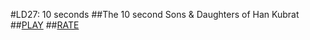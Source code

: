 #LD27: 10 seconds
##The 10 second Sons & Daughters of Han Kubrat
##[PLAY](http://nikibobi.github.io/LD27/)
##[RATE](http://www.ludumdare.com/compo/ludum-dare-27/?action=preview&uid=5583)
